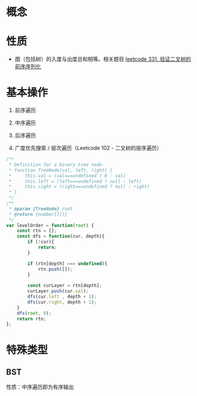 # 概念

# 性质

- 图（包括树）的入度与出度总和相等。相关题目 [leetcode 331. 验证二叉树的前序序列化](https://leetcode-cn.com/problems/verify-preorder-serialization-of-a-binary-tree/)

# 基本操作

1. 前序遍历

2. 中序遍历

3. 后序遍历

4. 广度优先搜索 / 层次遍历（Leetcode 102 - 二叉树的层序遍历）

```js
/**
 * Definition for a binary tree node.
 * function TreeNode(val, left, right) {
 *     this.val = (val===undefined ? 0 : val)
 *     this.left = (left===undefined ? null : left)
 *     this.right = (right===undefined ? null : right)
 * }
 */
/**
 * @param {TreeNode} root
 * @return {number[][]}
 */
var levelOrder = function(root) {
    const rtn = [];
    const dfs = function(cur, depth){
        if (!cur){
            return;
        }

        if (rtn[depth] === undefined){
            rtn.push([]);
        }
        
        const curLayer = rtn[depth];
        curLayer.push(cur.val);
        dfs(cur.left , depth + 1);
        dfs(cur.right, depth + 1);
    }
    dfs(root, 0);
    return rtn;
};
```

# 特殊类型

## BST

性质：中序遍历即为有序输出